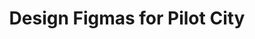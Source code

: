 ---
toc: True
layout: post
title: Design Figmas for Pilot City
permalink: /navigation/figmablogs/3geneediting/
---